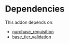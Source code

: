 # Dependencies

This addon depends on:

- [purchase_requisition](https://github.com/bringout/oca-ocb-core/tree/9d67cf00c06114fd0d5a87a06a485b3dabf57e2b/odoo-bringout-oca-ocb-purchase_requisition)
- [base_tier_validation](https://github.com/bringout/oca-technical)
